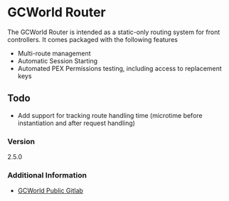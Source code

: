 # GCWorld Router

The GCWorld Router is intended as a static-only routing system for front controllers.  It comes packaged with the following features

  - Multi-route management
  - Automatic Session Starting
  - Automated PEX Permissions testing, including access to replacement keys

## Todo

  - Add support for tracking route handling time (microtime before instantiation and after request handling)

### Version
2.5.0

### Additional Information

* [GCWorld Public Gitlab](https://gitlab.konghack.com/groups/GCWorld)
